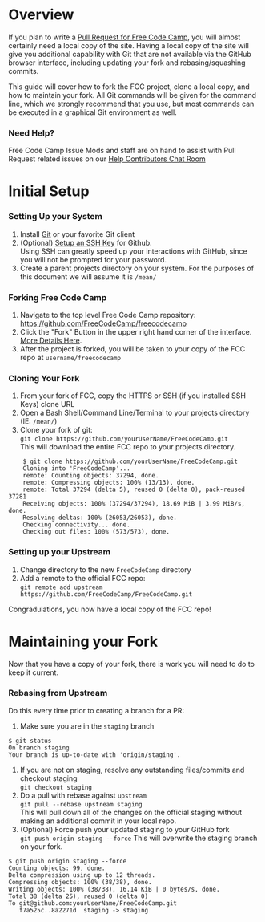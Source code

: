 # Overview
If you plan to write a [Pull Request for Free Code Camp](https://github.com/FreeCodeCamp/FreeCodeCamp/wiki/How-To-Create-A-Pull-Request-for-Free-Code-Camp), you will almost certainly need a local copy of the site. Having a local copy of the site will give you additional capability with Git that are not available via the GitHub browser interface, including updating your fork and rebasing/squashing commits.

This guide will cover how to fork the FCC project, clone a local copy, and how to maintain your fork. All Git commands will be given for the command line, which we strongly recommend that you use, but most commands can be executed in a graphical Git environment as well.

### Need Help?
Free Code Camp Issue Mods and staff are on hand to assist with Pull Request related issues on our [Help Contributors Chat Room](https://gitter.im/FreeCodeCamp/HelpContributors)


# Initial Setup
### Setting Up your System
1. Install [Git](https://git-scm.com/) or your favorite Git client
1. (Optional) [Setup an SSH Key](https://help.github.com/articles/generating-ssh-keys/) for Github.  
Using SSH can greatly speed up your interactions with GitHub, since you will not be prompted for your password.
1. Create a parent projects directory on your system.  For the purposes of this document we will assume it is `/mean/`

### Forking Free Code Camp
1. Navigate to the top level Free Code Camp repository:  
https://github.com/FreeCodeCamp/freecodecamp
1. Click the "Fork" Button in the upper right hand corner of the interface. [More Details Here](https://help.github.com/articles/fork-a-repo/).
1. After the project is forked, you will be taken to your copy of the FCC repo at `username/freecodecamp`

### Cloning Your Fork
1. From your fork of FCC, copy the HTTPS or SSH (if you installed SSH Keys) clone URL
1. Open a Bash Shell/Command Line/Terminal to your projects directory (IE: `/mean/`)
1. Clone your fork of git:  
`git clone https://github.com/yourUserName/FreeCodeCamp.git`  
This will download the entire FCC repo to your projects directory.  
```
    $ git clone https://github.com/yourUserName/FreeCodeCamp.git
    Cloning into 'FreeCodeCamp'...
    remote: Counting objects: 37294, done.
    remote: Compressing objects: 100% (13/13), done.
    remote: Total 37294 (delta 5), reused 0 (delta 0), pack-reused 37281
    Receiving objects: 100% (37294/37294), 18.69 MiB | 3.99 MiB/s, done.
    Resolving deltas: 100% (26053/26053), done.
    Checking connectivity... done.
    Checking out files: 100% (573/573), done.
```
### Setting up your Upstream
1. Change directory to the new `FreeCodeCamp` directory
1. Add a remote to the official FCC repo:  
`git remote add upstream https://github.com/FreeCodeCamp/FreeCodeCamp.git`

Congradulations, you now have a local copy of the FCC repo!

# Maintaining your Fork
Now that you have a copy of your fork, there is work you will need to do to keep it current.
### Rebasing from Upstream
Do this every time prior to creating a branch for a PR:

1. Make sure you are in the `staging` branch  
```
$ git status
On branch staging
Your branch is up-to-date with 'origin/staging'.
```
1. If you are not on staging, resolve any outstanding files/commits and checkout staging  
`git checkout staging`
1. Do a pull with rebase against `upstream`  
`git pull --rebase upstream staging`  
This will pull down all of the changes on the official staging without making an additional commit in your local repo.
1. (Optional) Force push your updated staging to your GitHub fork  
`git push origin staging --force`
This will overwrite the staging branch on your fork.
```
$ git push origin staging --force
Counting objects: 99, done.
Delta compression using up to 12 threads.
Compressing objects: 100% (38/38), done.
Writing objects: 100% (38/38), 16.14 KiB | 0 bytes/s, done.
Total 38 (delta 25), reused 0 (delta 0)
To git@github.com:yourUserName/FreeCodeCamp.git
   f7a525c..8a2271d  staging -> staging
```
